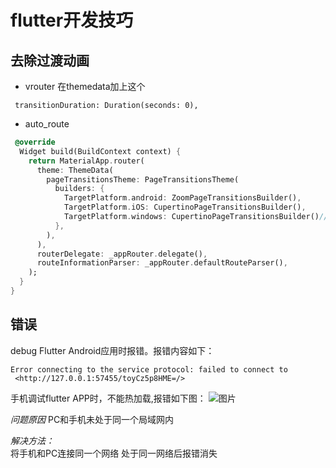 # flutter开发技巧

## 去除过渡动画

- vrouter
在themedata加上这个

```
 transitionDuration: Duration(seconds: 0),
```

- auto_route

```dart
 @override
  Widget build(BuildContext context) {
    return MaterialApp.router(
      theme: ThemeData(
        pageTransitionsTheme: PageTransitionsTheme(
          builders: {
            TargetPlatform.android: ZoomPageTransitionsBuilder(),
            TargetPlatform.iOS: CupertinoPageTransitionsBuilder(),
            TargetPlatform.windows: CupertinoPageTransitionsBuilder()//注意这里
          },
        ),
      ),
      routerDelegate: _appRouter.delegate(),
      routeInformationParser: _appRouter.defaultRouteParser(),
    );
  }
}
```

## 错误

debug Flutter Android应用时报错。报错内容如下：

```
Error connecting to the service protocol: failed to connect to  <http://127.0.0.1:57455/toyCz5p8HME=/>
```

 手机调试flutter APP时，不能热加载,报错如下图：
![图片](https://s2.51cto.com/images/202210/49c050f1846897a30e5614eab8f9f4b6f8b0d5.png )

*问题原因*
PC和手机未处于同一个局域网内

*解决方法：*  
将手机和PC连接同一个网络
处于同一网络后报错消失
